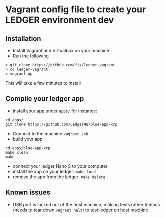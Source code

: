 # Vagrant config file to create your LEDGER environment dev

## Installation
- Install Vagrant and Virtualbox on your machine
- Run the following
```
> git clone https://github.com/fix/ledger-vagrant
> cd ledger-vagrant
> vagrant up
```
This will take a few minutes to install

## Compile your ledger app
- install your app under `apps/` for instance:
```
cd apps/
git clone https://github.com/LedgerHQ/blue-app-xrp
```
- Connect to the machine `vagrant ssh`
- build your app
```
cd apps/blue-app-xrp
make clean
make
```
- connect your ledger Nano S to your computer
- install the app on your ledger: `make load`
- remove the app from the ledger: `make delete`

## Known issues
- USB port is locked out of the host machine, making tests rather tedious (needs to tear down `vagrant halt`) to test ledger on host machine
